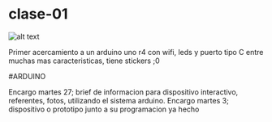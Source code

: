 # clase-01
![alt text](programarimagen.jpg)


Primer acercamiento a un arduino uno r4 con wifi, leds y puerto tipo C entre muchas mas caracteristicas, tiene stickers ;0

#ARDUINO

Encargo martes 27; brief de informacion para dispositivo interactivo, referentes, fotos, utilizando el sistema arduino.
Encargo martes 3; dispositivo o prototipo junto a su programacion ya hecho
